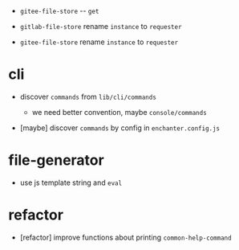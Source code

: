 - `gitee-file-store` -- `get`

- `gitlab-file-store` rename `instance` to `requester`

- `gitee-file-store` rename `instance` to `requester`

# cli

- discover `commands` from `lib/cli/commands`

  - we need better convention, maybe `console/commands`

- [maybe] discover `commands` by config in `enchanter.config.js`

# file-generator

- use js template string and `eval`

# refactor

- [refactor] improve functions about printing `common-help-command`
